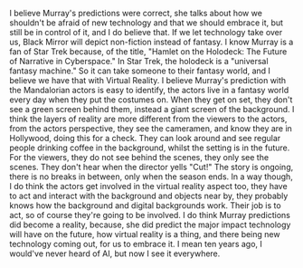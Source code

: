 I believe Murray's predictions were correct, she talks about how we shouldn't be afraid of new technology and that we should embrace it, but still be in control of it, and I do believe that.
If we let technology take over us, Black Mirror will depict non-fiction instead of fantasy. I know Murray is a fan of Star Trek because, of the title, "Hamlet on the Holodeck: The Future of Narrative in Cyberspace."
In Star Trek, the holodeck is a "universal fantasy machine." So it can take someone to their fantasy world, and I believe we have that with Virtual Reality. 
I believe Murray's prediction with the Mandalorian actors is easy to identify, the actors live in a fantasy world every day when they put the costumes on. When they get on set, 
they don't see a green screen behind them, instead a giant screen of the background. I think the layers of reality are more different from the viewers to the actors, from the actors perspective, 
they see the cameramen, and know they are in Hollywood, doing this for a check. They can look around and see regular people drinking coffee in the background, whilst the setting is in the future. 
For the viewers, they do not see behind the scenes, they only see the scenes. They don't hear when the director yells "Cut!" The story is ongoing, there is no breaks in between, only when the season ends. 
In a way though, I do think the actors get involved in the virtual reality aspect too, they have to act and interact with the background and objects near by, they probably knows how the background and digital backgrounds work.
Their job is to act, so of course they're going to be involved. I do think Murray predictions did become a reality, because, she did predict the major impact technology will have on the future, 
how virtual reality is a thing, and there being new technology coming out, for us to embrace it. I mean ten years ago, I would've never heard of AI, but now I see it everywhere. 
